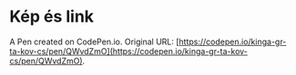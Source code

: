 # Kép és link

A Pen created on CodePen.io. Original URL: [https://codepen.io/kinga-gr-ta-kov-cs/pen/QWvdZmO](https://codepen.io/kinga-gr-ta-kov-cs/pen/QWvdZmO).


